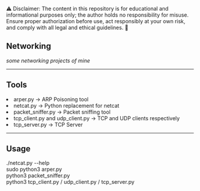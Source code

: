 ⚠️ Disclaimer: The content in this repository is for educational and informational purposes only; the author holds no responsibility for misuse. 
Ensure proper authorization before use, act responsibly at your own risk, and comply with all legal and ethical guidelines. 🚀

## Networking

<i>some networking projects of mine</i>

---

## Tools

<li>arper.py -> ARP Poisoning tool</li> 
<li>netcat.py -> Python replacement for netcat</li>
<li>packet_sniffer.py -> Packet sniffing tool</li>
<li>tcp_client.py and udp_client.py -> TCP and UDP clients respectively</li>
<li>tcp_server.py -> TCP Server</li>

---

## Usage

./netcat.py --help <br>
sudo python3 arper.py <br>
python3 packet_sniffer.py <br>
python3 tcp_client.py / udp_client.py / tcp_server.py
